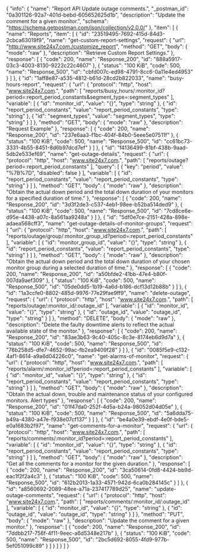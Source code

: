 {
  "info": {
    "name": "Report API Update outage comments.",
    "_postman_id": "0a301126-92a7-401d-bebd-605652625d1b",
    "description": "Update the comment for a given monitor.",
    "schema": "https://schema.getpostman.com/json/collection/v2.0.0/"
  },
  "item": [
    {
      "name": "Reports",
      "item": [
        {
          "id": "23519495-7692-415d-84d3-2cbca63019f9",
          "name": "get-custom-report-settings",
          "request": {
            "url": "http://www.site24x7.com./customize_report",
            "method": "GET",
            "body": {
              "mode": "raw"
            },
            "description": "Retrieve Custom Report Settings."
          },
          "response": [
            {
              "code": 200,
              "name": "Response_200",
              "id": "888a5917-03c3-4003-8130-9222c22c4607"
            },
            {
              "status": "100 KiB",
              "code": 500,
              "name": "Response_500",
              "id": "cbfd007c-ed98-4791-8cc6-0a11e4ed4953"
            }
          ]
        },
        {
          "id": "1aff8e87-a535-4812-b61d-28cd2b822033",
          "name": "busy-hours-report",
          "request": {
            "url": {
              "protocol": "http",
              "host": "www.site24x7.com.",
              "path": [
                "reports/busy_hours/:monitor_id?period=:report_period_constants&segment_type=:segment_types"
              ],
              "variable": [
                {
                  "id": "monitor_id",
                  "value": "{}",
                  "type": "string"
                },
                {
                  "id": "report_period_constants",
                  "value": "report_period_constants",
                  "type": "string"
                },
                {
                  "id": "segment_types",
                  "value": "segment_types",
                  "type": "string"
                }
              ]
            },
            "method": "GET",
            "body": {
              "mode": "raw"
            },
            "description": "Request Example"
          },
          "response": [
            {
              "code": 200,
              "name": "Response_200",
              "id": "237e6aa3-f1bc-404f-84b0-5eee5e07511f"
            },
            {
              "status": "100 KiB",
              "code": 500,
              "name": "Response_500",
              "id": "cc61bc73-3331-4b55-8451-8d6b97dcd7ef"
            }
          ]
        },
        {
          "id": "f4136499-81bf-438b-9aad-5db2e533ef69",
          "name": "get-outage-details",
          "request": {
            "url": {
              "protocol": "http",
              "host": "www.site24x7.com.",
              "path": [
                "reports/outage?period=:report_period_constants"
              ],
              "query": [
                {
                  "key": "period",
                  "value": "%7B%7D",
                  "disabled": false
                }
              ],
              "variable": [
                {
                  "id": "report_period_constants",
                  "value": "report_period_constants",
                  "type": "string"
                }
              ]
            },
            "method": "GET",
            "body": {
              "mode": "raw"
            },
            "description": "Obtain the actual down period and the total down duration of your monitors for a specified duration of time."
          },
          "response": [
            {
              "code": 200,
              "name": "Response_200",
              "id": "3d3f2de3-c537-4eb1-98ee-b52ba514ded9"
            },
            {
              "status": "100 KiB",
              "code": 500,
              "name": "Response_500",
              "id": "7cd8ce6e-d95e-4438-a07c-8a561aa9248a"
            }
          ]
        },
        {
          "id": "5df0e7ce-2151-428a-898e-adaea568cff3",
          "name": "get-outage-details-of-monitor-groups",
          "request": {
            "url": {
              "protocol": "http",
              "host": "www.site24x7.com.",
              "path": [
                "reports/outage/group/:monitor_group_id?period=:report_period_constants"
              ],
              "variable": [
                {
                  "id": "monitor_group_id",
                  "value": "{}",
                  "type": "string"
                },
                {
                  "id": "report_period_constants",
                  "value": "report_period_constants",
                  "type": "string"
                }
              ]
            },
            "method": "GET",
            "body": {
              "mode": "raw"
            },
            "description": "Obtain the actual down period and the total down duration of your chosen monitor group during a selected duration of time."
          },
          "response": [
            {
              "code": 200,
              "name": "Response_200",
              "id": "a50bfde2-41bb-47e4-b80f-007da9aef309"
            },
            {
              "status": "100 KiB",
              "code": 500,
              "name": "Response_500",
              "id": "05de0dd5-1b19-4a6d-b186-dcf13d12b88b"
            }
          ]
        },
        {
          "id": "1a3ccfe0-8802-485d-9976-77e29fae9ff9",
          "name": "delete-outage",
          "request": {
            "url": {
              "protocol": "http",
              "host": "www.site24x7.com.",
              "path": [
                "reports/outage/:monitor_id/:outage_id"
              ],
              "variable": [
                {
                  "id": "monitor_id",
                  "value": "{}",
                  "type": "string"
                },
                {
                  "id": "outage_id",
                  "value": "outage_id",
                  "type": "string"
                }
              ]
            },
            "method": "DELETE",
            "body": {
              "mode": "raw"
            },
            "description": "Delete the faulty downtime alerts to reflect the actual available state of the monitor."
          },
          "response": [
            {
              "code": 200,
              "name": "Response_200",
              "id": "83ae3b63-9c40-405c-8c3e-8174eb6d9d7a"
            },
            {
              "status": "100 KiB",
              "code": 500,
              "name": "Response_500",
              "id": "76b258d5-dfe7-4652-99ac-fb2ea9409f28"
            }
          ]
        },
        {
          "id": "0085f5e9-c132-4af1-8614-a9a6d04226c0",
          "name": "get-alarms-of-monitor",
          "request": {
            "url": {
              "protocol": "http",
              "host": "www.site24x7.com.",
              "path": [
                "reports/alarm/:monitor_id?period=:report_period_constants"
              ],
              "variable": [
                {
                  "id": "monitor_id",
                  "value": "{}",
                  "type": "string"
                },
                {
                  "id": "report_period_constants",
                  "value": "report_period_constants",
                  "type": "string"
                }
              ]
            },
            "method": "GET",
            "body": {
              "mode": "raw"
            },
            "description": "Obtain the actual down, trouble and maintenance status of your configured monitors. Alert types"
          },
          "response": [
            {
              "code": 200,
              "name": "Response_200",
              "id": "01f47da0-252f-4d5a-b24a-98052d04d05e"
            },
            {
              "status": "100 KiB",
              "code": 500,
              "name": "Response_500",
              "id": "5a6dda75-b49a-4380-a47e-f938e07cf137"
            }
          ]
        },
        {
          "id": "be4a0e39-ebdf-4e0f-bde5-e0a1683b2f97",
          "name": "get-comments-for-a-monitor",
          "request": {
            "url": {
              "protocol": "http",
              "host": "www.site24x7.com.",
              "path": [
                "reports/comments/:monitor_id?period=:report_period_constants"
              ],
              "variable": [
                {
                  "id": "monitor_id",
                  "value": "{}",
                  "type": "string"
                },
                {
                  "id": "report_period_constants",
                  "value": "report_period_constants",
                  "type": "string"
                }
              ]
            },
            "method": "GET",
            "body": {
              "mode": "raw"
            },
            "description": "Get all the comments for a monitor for the given duration."
          },
          "response": [
            {
              "code": 200,
              "name": "Response_200",
              "id": "3ca50614-0fd8-4424-bb9d-eac1f2f2a4c3"
            },
            {
              "status": "100 KiB",
              "code": 500,
              "name": "Response_500",
              "id": "612b2013-1a33-4571-942d-6ca0b284145c"
            }
          ]
        },
        {
          "id": "a8560692-2089-48ee-a71a-237417789d25",
          "name": "update-outage-comments",
          "request": {
            "url": {
              "protocol": "http",
              "host": "www.site24x7.com.",
              "path": [
                "reports/comments/:monitor_id/:outage_id"
              ],
              "variable": [
                {
                  "id": "monitor_id",
                  "value": "{}",
                  "type": "string"
                },
                {
                  "id": "outage_id",
                  "value": "outage_id",
                  "type": "string"
                }
              ]
            },
            "method": "PUT",
            "body": {
              "mode": "raw"
            },
            "description": "Update the comment for a given monitor."
          },
          "response": [
            {
              "code": 200,
              "name": "Response_200",
              "id": "7ddbb217-756f-4f11-9eec-a6d5348e217b"
            },
            {
              "status": "100 KiB",
              "code": 500,
              "name": "Response_500",
              "id": "2bc5d692-8055-4fd9-977b-5ef051099c89"
            }
          ]
        }
      ]
    }
  ]
}